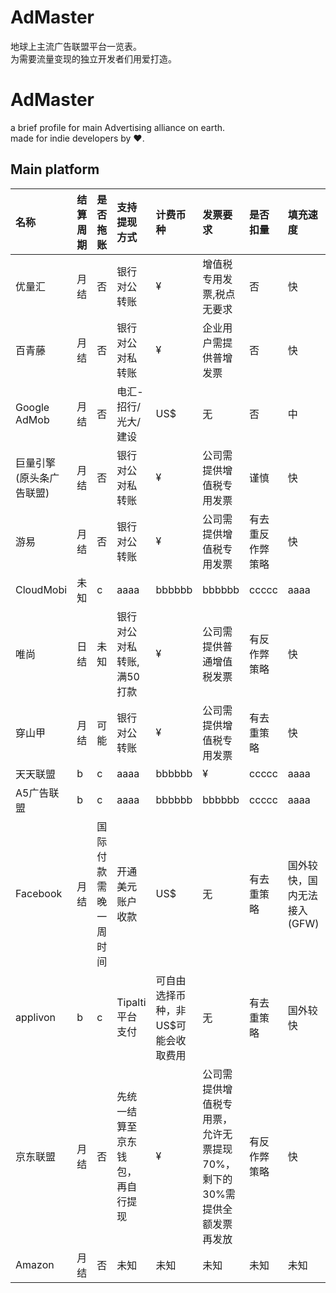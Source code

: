 # AdMaster
地球上主流广告联盟平台一览表。  
为需要流量变现的独立开发者们用爱打造。

# AdMaster
a brief profile for main Advertising alliance on earth.  
made for indie developers by ❤️.

## Main platform
| 名称 | 结算周期 | 是否拖账 | 支持提现方式 | 计费币种 | 发票要求 | 是否扣量 | 填充速度 | 广告样式数目 | 有灰产广告 | 所属国家 |
| :--- | :---- | :---- | :---- | :---- | :---- | :---- | :---- | :---- | :---- | :---- |
| 优量汇 | 月结 | 否 | 银行对公转账 | ¥ | 增值税专用发票,税点无要求 | 否 | 快 | 多 | 否 | CN |
| 百青藤    | 月结  | 否     | 银行对公对私转账 | ¥ | 企业用户需提供普增发票 | 否 | 快 | 多 | 谨慎 | CN |
| Google AdMob    | 月结  |  否     | 电汇-招行/光大/建设 | US$ | 无 | 否 | 中 | 多 | 谨慎 | US |
| 巨量引擎(原头条广告联盟)    | 月结      | 否     | 银行对公对私转账 | ¥  | 公司需提供增值税专用发票 | 谨慎 | 快 | 多 | 谨慎 | CN |
| 游易    | 月结      | 否     | 银行对公转账 | ¥ | 公司需提供增值税专用发票 | 有去重反作弊策略 | 快 | 多 | 否 | CN |
| CloudMobi    | 未知      | c     | aaaa | bbbbbb | bbbbbb | ccccc | aaaa | bbbbbb | ccccc | CN |
| 唯尚    | 日结      | 未知     | 银行对公对私转账, 满50打款 | ¥ | 公司需提供普通增值税发票 | 有反作弊策略 | 快 | 少，只有网站接入形式 | 谨慎 | CN |
| 穿山甲    | 月结      | 可能     | 银行对公转账 | ¥ | 公司需提供增值税专用发票 | 有去重策略 | 快 | 多 | 否 | CN |
| 天天联盟    | b      | c     | aaaa | bbbbbb | ¥ | ccccc | aaaa | bbbbbb | ccccc | CN |
| A5广告联盟    | b      | c     | aaaa | bbbbbb | bbbbbb | ccccc | aaaa | bbbbbb | ccccc | CN |
| Facebook    | 月结      | 国际付款需晚一周时间     | 开通美元账户收款 | US$ | 无 | 有去重策略 | 国外较快，国内无法接入(GFW) | 多 | 谨慎 | US |
| applivon    | b      | c     | Tipalti平台支付 | 可自由选择币种，非US$可能会收取费用 | 无 | 有去重策略 | 国外较快 | 多 | 谨慎 | 新加坡 |
| 京东联盟    | 月结      | 否     | 先统一结算至京东钱包，再自行提现 | ¥ | 公司需提供增值税专用票，允许无票提现70%，剩下的30%需提供全额发票再发放 | 有反作弊策略 | 快 | 多 | 否 | CN |
| Amazon    | 月结      | 否     | 未知 | 未知 | 未知 | 未知 | 未知 | 未知 | 未知 | US |